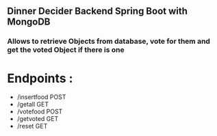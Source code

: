 ## Dinner Decider Backend Spring Boot with MongoDB
### Allows to retrieve Objects from database, vote for them and get the voted Object if there is one
# Endpoints :
 - /insertfood  POST
 - /getall      GET
 - /votefood    POST
 - /getvoted    GET
 - /reset       GET
